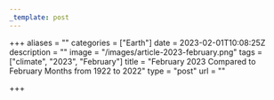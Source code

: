 ```yaml
---
_template: post
---
```


+++
aliases = ""
categories = ["Earth"]
date = 2023-02-01T10:08:25Z
description = ""
image = "/images/article-2023-february.png"
tags = ["climate", "2023", "February"]
title = "February 2023 Compared to February Months from 1922 to 2022"
type = "post"
url = ""

+++

